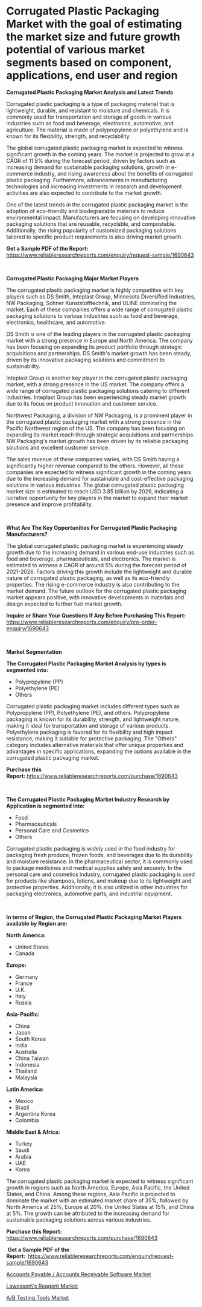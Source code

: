 <p><h1>Corrugated Plastic Packaging Market with the goal of estimating the market size and future growth potential of various market segments based on component, applications, end user and region</h1></p><p><strong>Corrugated Plastic Packaging Market Analysis and Latest Trends</strong></p>
<p><p>Corrugated plastic packaging is a type of packaging material that is lightweight, durable, and resistant to moisture and chemicals. It is commonly used for transportation and storage of goods in various industries such as food and beverage, electronics, automotive, and agriculture. The material is made of polypropylene or polyethylene and is known for its flexibility, strength, and recyclability.</p><p>The global corrugated plastic packaging market is expected to witness significant growth in the coming years. The market is projected to grow at a CAGR of 11.8% during the forecast period, driven by factors such as increasing demand for sustainable packaging solutions, growth in e-commerce industry, and rising awareness about the benefits of corrugated plastic packaging. Furthermore, advancements in manufacturing technologies and increasing investments in research and development activities are also expected to contribute to the market growth.</p><p>One of the latest trends in the corrugated plastic packaging market is the adoption of eco-friendly and biodegradable materials to reduce environmental impact. Manufacturers are focusing on developing innovative packaging solutions that are reusable, recyclable, and compostable. Additionally, the rising popularity of customized packaging solutions tailored to specific product requirements is also driving market growth.</p></p>
<p><strong>Get a Sample PDF of the Report:&nbsp;</strong> <a href="https://www.reliableresearchreports.com/enquiry/request-sample/1690643">https://www.reliableresearchreports.com/enquiry/request-sample/1690643</a></p>
<p>&nbsp;</p>
<p><strong>Corrugated Plastic Packaging Major Market Players</strong></p>
<p><p>The corrugated plastic packaging market is highly competitive with key players such as DS Smith, Inteplast Group, Minnesota Diversified Industries, NW Packaging, Sohner Kunststofftechnik, and ULINE dominating the market. Each of these companies offers a wide range of corrugated plastic packaging solutions to various industries such as food and beverage, electronics, healthcare, and automotive.</p><p>DS Smith is one of the leading players in the corrugated plastic packaging market with a strong presence in Europe and North America. The company has been focusing on expanding its product portfolio through strategic acquisitions and partnerships. DS Smith's market growth has been steady, driven by its innovative packaging solutions and commitment to sustainability.</p><p>Inteplast Group is another key player in the corrugated plastic packaging market, with a strong presence in the US market. The company offers a wide range of corrugated plastic packaging solutions catering to different industries. Inteplast Group has been experiencing steady market growth due to its focus on product innovation and customer service.</p><p>Northwest Packaging, a division of NW Packaging, is a prominent player in the corrugated plastic packaging market with a strong presence in the Pacific Northwest region of the US. The company has been focusing on expanding its market reach through strategic acquisitions and partnerships. NW Packaging's market growth has been driven by its reliable packaging solutions and excellent customer service.</p><p>The sales revenue of these companies varies, with DS Smith having a significantly higher revenue compared to the others. However, all these companies are expected to witness significant growth in the coming years due to the increasing demand for sustainable and cost-effective packaging solutions in various industries. The global corrugated plastic packaging market size is estimated to reach USD 3.85 billion by 2026, indicating a lucrative opportunity for key players in the market to expand their market presence and improve profitability.</p></p>
<p>&nbsp;</p>
<p><strong>What Are The Key Opportunities For Corrugated Plastic Packaging Manufacturers?</strong></p>
<p><p>The global corrugated plastic packaging market is experiencing steady growth due to the increasing demand in various end-use industries such as food and beverage, pharmaceuticals, and electronics. The market is estimated to witness a CAGR of around 5% during the forecast period of 2021-2026. Factors driving this growth include the lightweight and durable nature of corrugated plastic packaging, as well as its eco-friendly properties. The rising e-commerce industry is also contributing to the market demand. The future outlook for the corrugated plastic packaging market appears positive, with innovative developments in materials and design expected to further fuel market growth.</p></p>
<p><strong>Inquire or Share Your Questions If Any Before Purchasing This Report:</strong> <a href="https://www.reliableresearchreports.com/enquiry/pre-order-enquiry/1690643">https://www.reliableresearchreports.com/enquiry/pre-order-enquiry/1690643</a></p>
<p>&nbsp;</p>
<p><strong>Market Segmentation</strong></p>
<p><strong>The Corrugated Plastic Packaging Market Analysis by types is segmented into:</strong></p>
<p><ul><li>Polypropylene (PP)</li><li>Polyethylene (PE)</li><li>Others</li></ul></p>
<p><p>Corrugated plastic packaging market includes different types such as Polypropylene (PP), Polyethylene (PE), and others. Polypropylene packaging is known for its durability, strength, and lightweight nature, making it ideal for transportation and storage of various products. Polyethylene packaging is favored for its flexibility and high impact resistance, making it suitable for protective packaging. The "Others" category includes alternative materials that offer unique properties and advantages in specific applications, expanding the options available in the corrugated plastic packaging market.</p></p>
<p><strong>Purchase this Report:&nbsp;</strong><a href="https://www.reliableresearchreports.com/purchase/1690643">https://www.reliableresearchreports.com/purchase/1690643</a></p>
<p>&nbsp;</p>
<p><strong>The Corrugated Plastic Packaging Market Industry Research by Application is segmented into:</strong></p>
<p><ul><li>Food</li><li>Pharmaceuticals</li><li>Personal Care and Cosmetics</li><li>Others</li></ul></p>
<p><p>Corrugated plastic packaging is widely used in the food industry for packaging fresh produce, frozen foods, and beverages due to its durability and moisture resistance. In the pharmaceutical sector, it is commonly used to package medicines and medical supplies safely and securely. In the personal care and cosmetics industry, corrugated plastic packaging is used for products like shampoos, lotions, and makeup due to its lightweight and protective properties. Additionally, it is also utilized in other industries for packaging electronics, automotive parts, and industrial equipment.</p></p>
<p>&nbsp;</p>
<p><strong>In terms of Region, the Corrugated Plastic Packaging Market Players available by Region are:</strong></p>
<p>
    <p> <strong> North America: </strong>
        <ul>
            <li>United States</li>
            <li>Canada</li>
        </ul>
        </p> 
    <p> <strong> Europe: </strong>
        <ul>
            <li>Germany</li>
            <li>France</li>
            <li>U.K.</li>
            <li>Italy</li>
            <li>Russia</li>
        </ul>
        </p> 
    <p> <strong> Asia-Pacific: </strong>
        <ul>
            <li>China</li>
            <li>Japan</li>
            <li>South Korea</li>
            <li>India</li>
            <li>Australia</li>
            <li>China Taiwan</li>
            <li>Indonesia</li>
            <li>Thailand</li>
            <li>Malaysia</li>
        </ul>
        </p> 
    <p> <strong> Latin America: </strong>
        <ul>
            <li>Mexico</li>
            <li>Brazil</li>
            <li>Argentina Korea</li>
            <li>Colombia</li>
        </ul>
        </p> 
    <p> <strong> Middle East & Africa: </strong>
        <ul>
            <li>Turkey</li>
            <li>Saudi</li>
            <li>Arabia</li>
            <li>UAE</li>
            <li>Korea</li>
        </ul>
    </p>
    </p>
<p><p>The corrugated plastic packaging market is expected to witness significant growth in regions such as North America, Europe, Asia Pacific, the United States, and China. Among these regions, Asia Pacific is projected to dominate the market with an estimated market share of 35%, followed by North America at 25%, Europe at 20%, the United States at 15%, and China at 5%. The growth can be attributed to the increasing demand for sustainable packaging solutions across various industries.</p></p>
<p><strong>Purchase this Report: </strong><a href="https://www.reliableresearchreports.com/purchase/1690643">https://www.reliableresearchreports.com/purchase/1690643</a></p>
<p>&nbsp;<strong>Get a Sample PDF of the Report:&nbsp;&nbsp;</strong><a href="https://www.reliableresearchreports.com/enquiry/request-sample/1690643">https://www.reliableresearchreports.com/enquiry/request-sample/1690643</a></p>
<p><strong></strong></p>
<p><p><a href="https://view.publitas.com/reportprime-1/accounts-payable-accounts-receivable-software-market-provides-detailed-segmentation-of-this-market-based-on-type-application-and-region-and-forecast-for-the-period-from-2024-2031/">Accounts Payable / Accounts Receivable Software Market</a></p><p><a href="https://view.publitas.com/reportprime-1/lawesson-s-reagent-market-furnish-information-about-market-size-market-share-market-dynamics-and-projections-spanning-from-2024-to-2031/">Lawesson\'s Reagent Market</a></p><p><a href="https://view.publitas.com/reportprime-1/a-b-testing-tools-market-size-reflecting-a-forecast-till-2031-market-by-type-by-application-and-by-geography/">A/B Testing Tools Market</a></p></p>